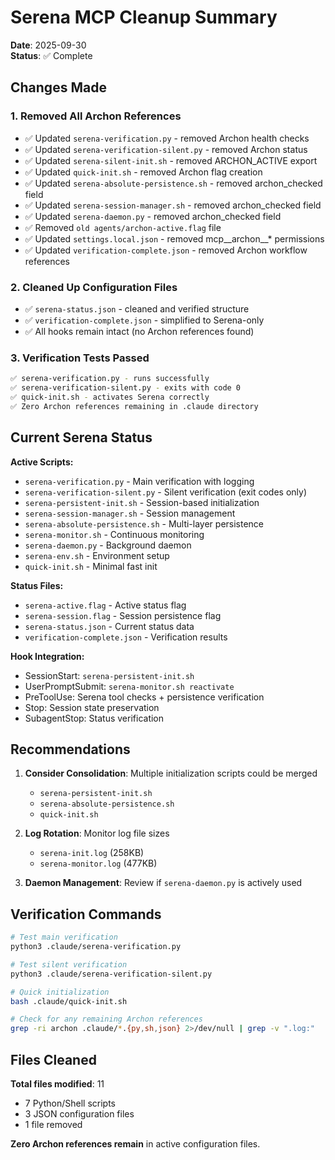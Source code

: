 # Serena MCP Cleanup Summary

**Date**: 2025-09-30  
**Status**: ✅ Complete

## Changes Made

### 1. Removed All Archon References
- ✅ Updated `serena-verification.py` - removed Archon health checks
- ✅ Updated `serena-verification-silent.py` - removed Archon status
- ✅ Updated `serena-silent-init.sh` - removed ARCHON_ACTIVE export
- ✅ Updated `quick-init.sh` - removed Archon flag creation
- ✅ Updated `serena-absolute-persistence.sh` - removed archon_checked field
- ✅ Updated `serena-session-manager.sh` - removed archon_checked field
- ✅ Updated `serena-daemon.py` - removed archon_checked field
- ✅ Removed `old agents/archon-active.flag` file
- ✅ Updated `settings.local.json` - removed mcp__archon__* permissions
- ✅ Updated `verification-complete.json` - removed Archon workflow references

### 2. Cleaned Up Configuration Files
- ✅ `serena-status.json` - cleaned and verified structure
- ✅ `verification-complete.json` - simplified to Serena-only
- ✅ All hooks remain intact (no Archon references found)

### 3. Verification Tests Passed
```bash
✅ serena-verification.py - runs successfully
✅ serena-verification-silent.py - exits with code 0
✅ quick-init.sh - activates Serena correctly
✅ Zero Archon references remaining in .claude directory
```

## Current Serena Status

**Active Scripts:**
- `serena-verification.py` - Main verification with logging
- `serena-verification-silent.py` - Silent verification (exit codes only)
- `serena-persistent-init.sh` - Session-based initialization
- `serena-session-manager.sh` - Session management
- `serena-absolute-persistence.sh` - Multi-layer persistence
- `serena-monitor.sh` - Continuous monitoring
- `serena-daemon.py` - Background daemon
- `serena-env.sh` - Environment setup
- `quick-init.sh` - Minimal fast init

**Status Files:**
- `serena-active.flag` - Active status flag
- `serena-session.flag` - Session persistence flag
- `serena-status.json` - Current status data
- `verification-complete.json` - Verification results

**Hook Integration:**
- SessionStart: `serena-persistent-init.sh`
- UserPromptSubmit: `serena-monitor.sh reactivate`
- PreToolUse: Serena tool checks + persistence verification
- Stop: Session state preservation
- SubagentStop: Status verification

## Recommendations

1. **Consider Consolidation**: Multiple initialization scripts could be merged
   - `serena-persistent-init.sh`
   - `serena-absolute-persistence.sh`
   - `quick-init.sh`
   
2. **Log Rotation**: Monitor log file sizes
   - `serena-init.log` (258KB)
   - `serena-monitor.log` (477KB)

3. **Daemon Management**: Review if `serena-daemon.py` is actively used

## Verification Commands

```bash
# Test main verification
python3 .claude/serena-verification.py

# Test silent verification
python3 .claude/serena-verification-silent.py

# Quick initialization
bash .claude/quick-init.sh

# Check for any remaining Archon references
grep -ri archon .claude/*.{py,sh,json} 2>/dev/null | grep -v ".log:"
```

## Files Cleaned

**Total files modified**: 11
- 7 Python/Shell scripts
- 3 JSON configuration files
- 1 file removed

**Zero Archon references remain** in active configuration files.
